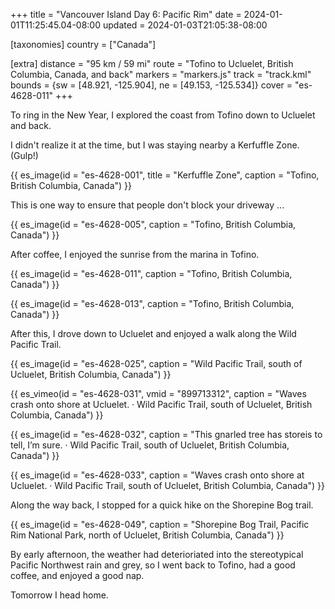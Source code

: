 +++
title = "Vancouver Island Day 6: Pacific Rim"
date = 2024-01-01T11:25:45.04-08:00
updated = 2024-01-03T21:05:38-08:00

[taxonomies]
country = ["Canada"]

[extra]
distance = "95 km / 59 mi"
route = "Tofino to Ucluelet, British Columbia, Canada, and back"
markers = "markers.js"
track = "track.kml"
bounds = {sw = [48.921, -125.904], ne = [49.153, -125.534]}
cover = "es-4628-011"
+++

To ring in the New Year, I explored the coast from Tofino down to Ucluelet and back.

<!-- more -->

I didn't realize it at the time, but I was staying nearby a Kerfuffle Zone. (Gulp!)

{{ es_image(id = "es-4628-001", title = "Kerfuffle Zone", caption = "Tofino, British Columbia, Canada") }}

This is one way to ensure that people don't block your driveway ...

{{ es_image(id = "es-4628-005", caption = "Tofino, British Columbia, Canada") }}

After coffee, I enjoyed the sunrise from the marina in Tofino.

{{ es_image(id = "es-4628-011", caption = "Tofino, British Columbia, Canada") }}

{{ es_image(id = "es-4628-013", caption = "Tofino, British Columbia, Canada") }}

After this, I drove down to Ucluelet and enjoyed a walk along the Wild Pacific Trail.

{{ es_image(id = "es-4628-025", caption = "Wild Pacific Trail, south of Ucluelet, British Columbia, Canada") }}

{{ es_vimeo(id = "es-4628-031", vmid = "899713312", caption = "Waves crash onto shore at Ucluelet. · Wild Pacific Trail, south of Ucluelet, British Columbia, Canada") }}

{{ es_image(id = "es-4628-032", caption = "This gnarled tree has storeis to tell, I’m sure. · Wild Pacific Trail, south of Ucluelet, British Columbia, Canada") }}

{{ es_image(id = "es-4628-033", caption = "Waves crash onto shore at Ucluelet. · Wild Pacific Trail, south of Ucluelet, British Columbia, Canada") }}

Along the way back, I stopped for a quick hike on the Shorepine Bog trail.

{{ es_image(id = "es-4628-049", caption = "Shorepine Bog Trail, Pacific Rim National Park, north of Ucluelet, British Columbia, Canada") }}

By early afternoon, the weather had deterioriated into the stereotypical Pacific Northwest rain and grey, so I went back to Tofino, had a good coffee, and enjoyed a good nap.

Tomorrow I head home.
